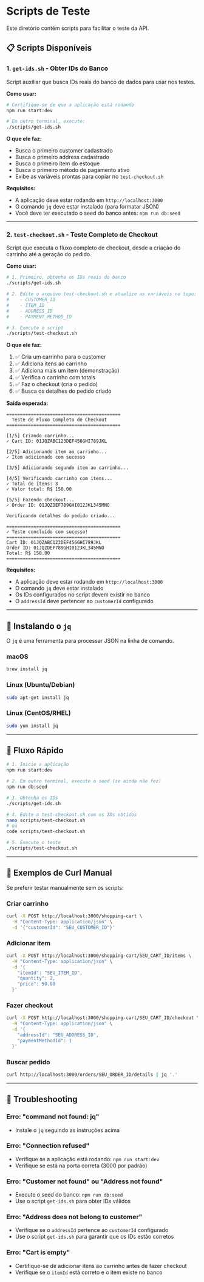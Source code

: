 # Scripts de Teste

Este diretório contém scripts para facilitar o teste da API.

## 📋 Scripts Disponíveis

### 1. `get-ids.sh` - Obter IDs do Banco

Script auxiliar que busca IDs reais do banco de dados para usar nos testes.

**Como usar:**

```bash
# Certifique-se de que a aplicação está rodando
npm run start:dev

# Em outro terminal, execute:
./scripts/get-ids.sh
```

**O que ele faz:**

- Busca o primeiro customer cadastrado
- Busca o primeiro address cadastrado
- Busca o primeiro item do estoque
- Busca o primeiro método de pagamento ativo
- Exibe as variáveis prontas para copiar no `test-checkout.sh`

**Requisitos:**

- A aplicação deve estar rodando em `http://localhost:3000`
- O comando `jq` deve estar instalado (para formatar JSON)
- Você deve ter executado o seed do banco antes: `npm run db:seed`

---

### 2. `test-checkout.sh` - Teste Completo de Checkout

Script que executa o fluxo completo de checkout, desde a criação do carrinho até a geração do pedido.

**Como usar:**

```bash
# 1. Primeiro, obtenha os IDs reais do banco
./scripts/get-ids.sh

# 2. Edite o arquivo test-checkout.sh e atualize as variáveis no topo:
#    - CUSTOMER_ID
#    - ITEM_ID
#    - ADDRESS_ID
#    - PAYMENT_METHOD_ID

# 3. Execute o script
./scripts/test-checkout.sh
```

**O que ele faz:**

1. ✅ Cria um carrinho para o customer
2. ✅ Adiciona itens ao carrinho
3. ✅ Adiciona mais um item (demonstração)
4. ✅ Verifica o carrinho com totais
5. ✅ Faz o checkout (cria o pedido)
6. ✅ Busca os detalhes do pedido criado

**Saída esperada:**

```
==========================================
  Teste de Fluxo Completo de Checkout
==========================================

[1/5] Criando carrinho...
✓ Cart ID: 01JQZABC123DEF456GHI789JKL

[2/5] Adicionando item ao carrinho...
✓ Item adicionado com sucesso

[3/5] Adicionando segundo item ao carrinho...

[4/5] Verificando carrinho com itens...
✓ Total de itens: 3
✓ Valor total: R$ 150.00

[5/5] Fazendo checkout...
✓ Order ID: 01JQZDEF789GHI012JKL345MNO

Verificando detalhes do pedido criado...

==========================================
✓ Teste concluído com sucesso!
==========================================
Cart ID: 01JQZABC123DEF456GHI789JKL
Order ID: 01JQZDEF789GHI012JKL345MNO
Total: R$ 150.00
==========================================
```

**Requisitos:**

- A aplicação deve estar rodando em `http://localhost:3000`
- O comando `jq` deve estar instalado
- Os IDs configurados no script devem existir no banco
- O `addressId` deve pertencer ao `customerId` configurado

---

## 🔧 Instalando o `jq`

O `jq` é uma ferramenta para processar JSON na linha de comando.

### macOS

```bash
brew install jq
```

### Linux (Ubuntu/Debian)

```bash
sudo apt-get install jq
```

### Linux (CentOS/RHEL)

```bash
sudo yum install jq
```

---

## 🚀 Fluxo Rápido

```bash
# 1. Inicie a aplicação
npm run start:dev

# 2. Em outro terminal, execute o seed (se ainda não fez)
npm run db:seed

# 3. Obtenha os IDs
./scripts/get-ids.sh

# 4. Edite o test-checkout.sh com os IDs obtidos
nano scripts/test-checkout.sh
# ou
code scripts/test-checkout.sh

# 5. Execute o teste
./scripts/test-checkout.sh
```

---

## 📝 Exemplos de Curl Manual

Se preferir testar manualmente sem os scripts:

### Criar carrinho

```bash
curl -X POST http://localhost:3000/shopping-cart \
  -H "Content-Type: application/json" \
  -d '{"customerId": "SEU_CUSTOMER_ID"}'
```

### Adicionar item

```bash
curl -X POST http://localhost:3000/shopping-cart/SEU_CART_ID/items \
  -H "Content-Type: application/json" \
  -d '{
    "itemId": "SEU_ITEM_ID",
    "quantity": 2,
    "price": 50.00
  }'
```

### Fazer checkout

```bash
curl -X POST http://localhost:3000/shopping-cart/SEU_CART_ID/checkout \
  -H "Content-Type: application/json" \
  -d '{
    "addressId": "SEU_ADDRESS_ID",
    "paymentMethodId": 1
  }'
```

### Buscar pedido

```bash
curl http://localhost:3000/orders/SEU_ORDER_ID/details | jq '.'
```

---

## 🐛 Troubleshooting

### Erro: "command not found: jq"

- Instale o `jq` seguindo as instruções acima

### Erro: "Connection refused"

- Verifique se a aplicação está rodando: `npm run start:dev`
- Verifique se está na porta correta (3000 por padrão)

### Erro: "Customer not found" ou "Address not found"

- Execute o seed do banco: `npm run db:seed`
- Use o script `get-ids.sh` para obter IDs válidos

### Erro: "Address does not belong to customer"

- Verifique se o `addressId` pertence ao `customerId` configurado
- Use o script `get-ids.sh` para garantir que os IDs estão corretos

### Erro: "Cart is empty"

- Certifique-se de adicionar itens ao carrinho antes de fazer checkout
- Verifique se o `itemId` está correto e o item existe no banco
